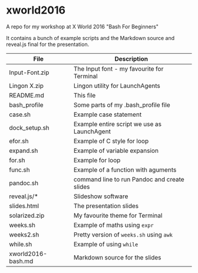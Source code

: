# xworld2016

A repo for my workshop at X World 2016 "Bash For Beginners"

It contains a bunch of example scripts and the Markdown source and reveal.js final for the presentation.

| File | Description |
| ------ | ------------------------------------------ |
| Input-Font.zip | The Input font - my favourite for Terminal |
| Lingon X.zip | Lingon utility for LaunchAgents |
| README.md | This file |
| bash_profile | Some parts of my .bash_profile file |
| case.sh | Example case statement |
| dock_setup.sh | Example entire script we use as LaunchAgent |
| efor.sh| Example of C style for loop |
| expand.sh | Example of variable expansion |
| for.sh | Example for loop |
| func.sh | Example of a function with aguments |
| pandoc.sh | command line to run Pandoc and create slides |
| reveal.js/* | Slideshow software |
| slides.html | The presentation slides |
| solarized.zip | My favourite theme for Terminal |
| weeks.sh |  Example of maths using `expr` |
| weeks2.sh | Pretty version of `weeks.sh` using `awk` |
| while.sh | Example of using `while` |
| xworld2016-bash.md | Markdown source for the slides |
